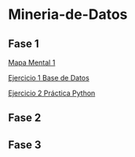 # Mineria-de-Datos
## Fase 1
[Mapa Mental 1](https://github.com/vanessaleal27/Mineria-de-Datos/blob/main/MapaMental_1_1877340.pdf)


[Ejercicio 1 Base de Datos](https://github.com/rebecacardenas/MINERIA-DE-DATOS/blob/main/Ej1_BasesDatos_Equipo_4.pdf)


[Ejercicio 2 Práctica Python](https://github.com/vanessaleal27/Mineria-de-Datos/blob/main/Ej_Python_1877340.ipynb)

## Fase 2
## Fase 3
